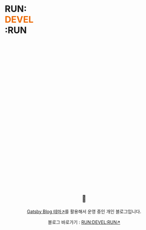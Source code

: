 <br><br><br><br><br><br><br><br><br>
<h1 align="left">
  RUN:<div style="color:#ed6c02">DEVEL</div>:RUN
</h1>
<div align="center">

<br><br><br><br><br><br><br><br><br><br><br><br><br><br><br><br><br><br><br><br><br><br><br><br><br><br><br>

<h2 align="center">👋</h2>

[Gatsby Blog 테마↗](https://github.com/rundevelrun/gatsby-starter-rundevelrun)를 활용해서 운영 중인 개인 블로그입니다.

블로그 바로가기 : [RUN:DEVEL:RUN↗](https://github.com/rundevelrun/gatsby-starter-rundevelrun)

</div>
